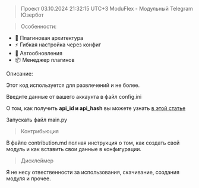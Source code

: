 > Проект 03.10.2024 21:32:15 UTC+3
> ModuFlex - Модульный Telegram Юзербот

> Особенности:

- 🧩 Плагиновая архитектура
- ⚡ Гибкая настройка через конфиг
- 🔄 Автообновления
- 📦 Менеджер плагинов

Описание:

Этот код используется для развлечений и не более.

Введите данные от вашего аккаунта в файл config.ini

О том, как получить **api_id и api_hash** вы можете узнать [в этой статье](https://teletype.in/@sakurahost/GetApi)

Запускать файл main.py

> Контрибьюция

В файле contribution.md полная инструкция о том, как создать свой модуль и как вставить свои данные в конфигурации.

> Дисклеймер

Я не несу отвественности за использования, скачивание, создания модуля и прочее.

